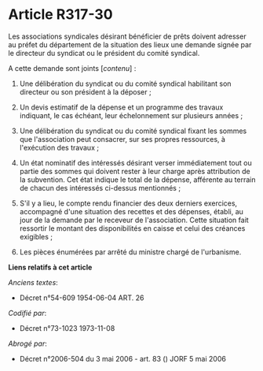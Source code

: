 # Article R317-30

Les associations syndicales désirant bénéficier de prêts doivent adresser au préfet du département de la situation des lieux
une demande signée par le directeur du syndicat ou le président du comité syndical.

A cette demande sont joints [*contenu*] :

1. Une délibération du syndicat ou du comité syndical habilitant son directeur ou son président à la déposer ;

2. Un devis estimatif de la dépense et un programme des travaux indiquant, le cas échéant, leur échelonnement sur plusieurs
années ;

3. Une délibération du syndicat ou du comité syndical fixant les sommes que l'association peut consacrer, sur ses propres
ressources, à l'exécution des travaux ;

4. Un état nominatif des intéressés désirant verser immédiatement tout ou partie des sommes qui doivent rester à leur charge
après attribution de la subvention. Cet état indique le total de la dépense, afférente au terrain de chacun des intéressés
ci-dessus mentionnés ;

5. S'il y a lieu, le compte rendu financier des deux derniers exercices, accompagné d'une situation des recettes et des
dépenses, établi, au jour de la demande par le receveur de l'association. Cette situation fait ressortir le montant des
disponibilités en caisse et celui des créances exigibles ;

6. Les pièces énumérées par arrêté du ministre chargé de l'urbanisme.

**Liens relatifs à cet article**

_Anciens textes_:

  - Décret n°54-609 1954-06-04 ART. 26

_Codifié par_:

  - Décret n°73-1023 1973-11-08

_Abrogé par_:

  - Décret n°2006-504 du 3 mai 2006 - art. 83 () JORF 5 mai 2006
